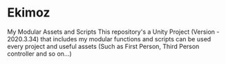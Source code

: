 # Ekimoz
 My Modular Assets and Scripts
 This repository's a Unity Project (Version - 2020.3.34) that includes my modular functions and scripts can be used every project and useful assets (Such as First Person, Third Person controller and so on...)
